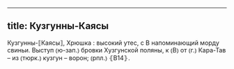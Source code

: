 
---
title: Кузгунны-Каясы
---
Кузгунны-⟦Каясы⟧, Хрюшка
: высокий утес, с В напоминающий морду свиньи. Выступ ⦅ю-зап.⦆ бровки Хузгунской поляны, к ⦅В⦆ от ⦅г.⦆ Кара-Тав – из ⦅тюрк.⦆ кузгун – ворон; ⦅рпл.⦆ ⦃В14⦄.
